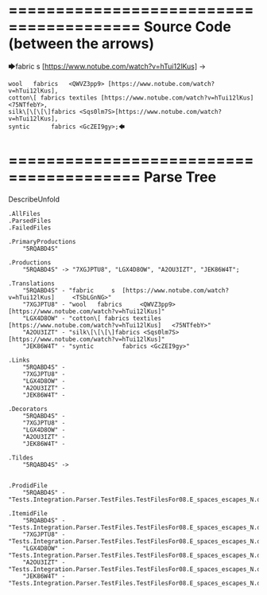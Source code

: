 ========================================
Source Code (between the arrows)
========================================

🡆fabric     s 	[https://www.notube.com/watch?v=hTui12lKus]     <TSbLGnNG> ->

	wool   fabrics	 <QWVZ3pp9> [https://www.notube.com/watch?v=hTui12lKus],
	cotton\[ fabrics textiles [https://www.notube.com/watch?v=hTui12lKus]   <75NTfebY>,
    silk\[\[\[\]fabrics <Sqs0lm7S>[https://www.notube.com/watch?v=hTui12lKus],
    syntic 		fabrics <GcZEI9gy>;🡄

========================================
Parse Tree
========================================
DescribeUnfold

    .AllFiles
    .ParsedFiles
    .FailedFiles

    .PrimaryProductions
        "5RQABD4S" 

    .Productions
        "5RQABD4S" -> "7XGJPTU8", "LGX4D8OW", "A2OU3IZT", "JEK86W4T";

    .Translations
        "5RQABD4S" - "fabric     s 	[https://www.notube.com/watch?v=hTui12lKus]     <TSbLGnNG>"
        "7XGJPTU8" - "wool   fabrics	 <QWVZ3pp9> [https://www.notube.com/watch?v=hTui12lKus]"
        "LGX4D8OW" - "cotton\[ fabrics textiles [https://www.notube.com/watch?v=hTui12lKus]   <75NTfebY>"
        "A2OU3IZT" - "silk\[\[\[\]fabrics <Sqs0lm7S>[https://www.notube.com/watch?v=hTui12lKus]"
        "JEK86W4T" - "syntic 		fabrics <GcZEI9gy>"

    .Links
        "5RQABD4S" - 
        "7XGJPTU8" - 
        "LGX4D8OW" - 
        "A2OU3IZT" - 
        "JEK86W4T" - 

    .Decorators
        "5RQABD4S" - 
        "7XGJPTU8" - 
        "LGX4D8OW" - 
        "A2OU3IZT" - 
        "JEK86W4T" - 

    .Tildes
        "5RQABD4S" -> 


    .ProdidFile
        "5RQABD4S" - "Tests.Integration.Parser.TestFiles.TestFilesFor08.E_spaces_escapes_N.ds"

    .ItemidFile
        "5RQABD4S" - "Tests.Integration.Parser.TestFiles.TestFilesFor08.E_spaces_escapes_N.ds"
        "7XGJPTU8" - "Tests.Integration.Parser.TestFiles.TestFilesFor08.E_spaces_escapes_N.ds"
        "LGX4D8OW" - "Tests.Integration.Parser.TestFiles.TestFilesFor08.E_spaces_escapes_N.ds"
        "A2OU3IZT" - "Tests.Integration.Parser.TestFiles.TestFilesFor08.E_spaces_escapes_N.ds"
        "JEK86W4T" - "Tests.Integration.Parser.TestFiles.TestFilesFor08.E_spaces_escapes_N.ds"

